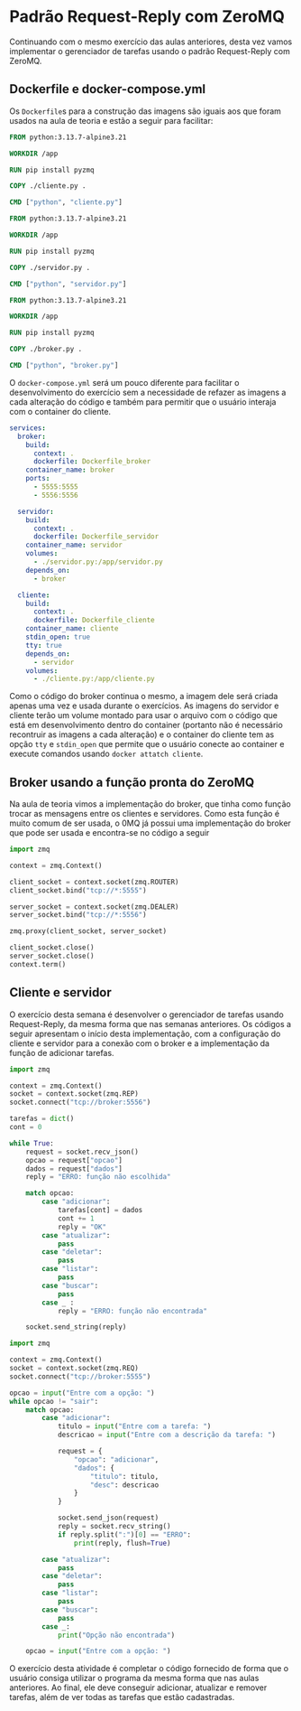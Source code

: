 # Padrão Request-Reply com ZeroMQ

Continuando com o mesmo exercício das aulas anteriores, desta vez vamos implementar o gerenciador de tarefas usando o padrão Request-Reply com ZeroMQ.

## Dockerfile e docker-compose.yml

Os `Dockerfile`s para a construção das imagens são iguais aos que foram usados na aula de teoria e estão a seguir para facilitar:

```Dockerfile
FROM python:3.13.7-alpine3.21

WORKDIR /app

RUN pip install pyzmq

COPY ./cliente.py .

CMD ["python", "cliente.py"]
```

```Dockerfile
FROM python:3.13.7-alpine3.21

WORKDIR /app

RUN pip install pyzmq

COPY ./servidor.py .

CMD ["python", "servidor.py"]
```

```Dockerfile
FROM python:3.13.7-alpine3.21

WORKDIR /app

RUN pip install pyzmq

COPY ./broker.py .

CMD ["python", "broker.py"]
```

O `docker-compose.yml` será um pouco diferente para facilitar o desenvolvimento do exercício sem a necessidade de refazer as imagens a cada alteração do código e também para permitir que o usuário interaja com o container do cliente.

```yml
services:
  broker:
    build:
      context: .
      dockerfile: Dockerfile_broker
    container_name: broker
    ports:
      - 5555:5555
      - 5556:5556

  servidor:
    build:
      context: .
      dockerfile: Dockerfile_servidor
    container_name: servidor
    volumes:
      - ./servidor.py:/app/servidor.py
    depends_on:
      - broker

  cliente:
    build:
      context: .
      dockerfile: Dockerfile_cliente
    container_name: cliente
    stdin_open: true
    tty: true
    depends_on:
      - servidor
    volumes:
      - ./cliente.py:/app/cliente.py
```

Como o código do broker continua o mesmo, a imagem dele será criada apenas uma vez e usada durante o exercícios. As imagens do servidor e cliente terão um volume montado para usar o arquivo com o código que está em desenvolvimento dentro do container (portanto não é necessário recontruir as imagens a cada alteração) e o container do cliente tem as opção `tty` e `stdin_open` que permite que o usuário conecte ao container e execute comandos usando `docker attatch cliente`.

## Broker usando a função pronta do ZeroMQ

Na aula de teoria vimos a implementação do broker, que tinha como função trocar as mensagens entre os clientes e servidores. Como esta função é muito comum de ser usada, o 0MQ já possui uma implementação do broker que pode ser usada e encontra-se no código a seguir

```py
import zmq

context = zmq.Context()

client_socket = context.socket(zmq.ROUTER)
client_socket.bind("tcp://*:5555")

server_socket = context.socket(zmq.DEALER)
server_socket.bind("tcp://*:5556")

zmq.proxy(client_socket, server_socket)

client_socket.close()
server_socket.close()
context.term()
```

## Cliente e servidor

O exercício desta semana é desenvolver o gerenciador de tarefas usando Request-Reply, da mesma forma que nas semanas anteriores. Os códigos a seguir apresentam o início desta implementação, com a configuração do cliente e servidor para a conexão com o broker e a implementação da função de adicionar tarefas.

```py
import zmq

context = zmq.Context()
socket = context.socket(zmq.REP)
socket.connect("tcp://broker:5556")

tarefas = dict()
cont = 0

while True:
    request = socket.recv_json()
    opcao = request["opcao"]
    dados = request["dados"]
    reply = "ERRO: função não escolhida"

    match opcao:
        case "adicionar":
            tarefas[cont] = dados
            cont += 1
            reply = "OK"
        case "atualizar":
            pass
        case "deletar":
            pass
        case "listar":
            pass
        case "buscar":
            pass
        case _ :
            reply = "ERRO: função não encontrada"

    socket.send_string(reply)
```

```py
import zmq

context = zmq.Context()
socket = context.socket(zmq.REQ)
socket.connect("tcp://broker:5555")

opcao = input("Entre com a opção: ")
while opcao != "sair":
    match opcao:
        case "adicionar":
            titulo = input("Entre com a tarefa: ")
            descricao = input("Entre com a descrição da tarefa: ")

            request = {
                "opcao": "adicionar",
                "dados": {
                    "titulo": titulo,
                    "desc": descricao
                }
            }

            socket.send_json(request)
            reply = socket.recv_string()
            if reply.split(":")[0] == "ERRO":
                print(reply, flush=True)

        case "atualizar":
            pass
        case "deletar":
            pass
        case "listar":
            pass
        case "buscar":
            pass
        case _:
            print("Opção não encontrada")

    opcao = input("Entre com a opção: ")
```

O exercício desta atividade é completar o código fornecido de forma que o usuário consiga utilizar o programa da mesma forma que nas aulas anteriores. Ao final, ele deve conseguir adicionar, atualizar e remover tarefas, além de ver todas as tarefas que estão cadastradas.
